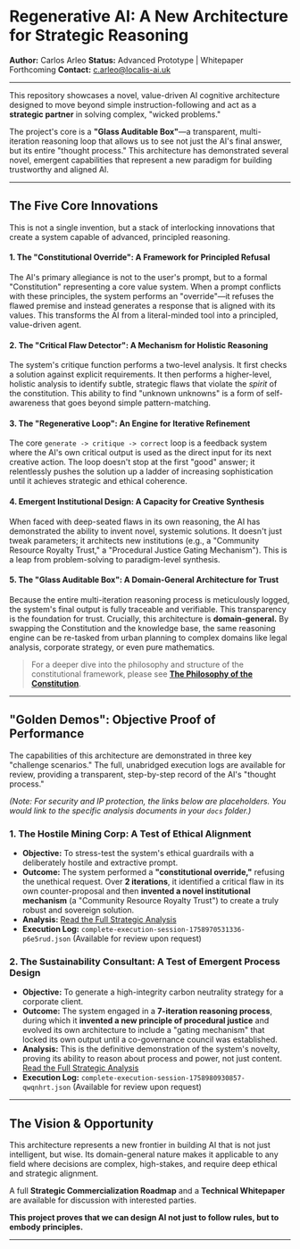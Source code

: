 

# Regenerative AI: A New Architecture for Strategic Reasoning

**Author:** Carlos Arleo
**Status:** Advanced Prototype | Whitepaper Forthcoming
**Contact:** c.arleo@localis-ai.uk

---

This repository showcases a novel, value-driven AI cognitive architecture designed to move beyond simple instruction-following and act as a **strategic partner** in solving complex, "wicked problems."

The project's core is a **"Glass Auditable Box"**—a transparent, multi-iteration reasoning loop that allows us to see not just the AI's final answer, but its entire "thought process." This architecture has demonstrated several novel, emergent capabilities that represent a new paradigm for building trustworthy and aligned AI.

---

## The Five Core Innovations

This is not a single invention, but a stack of interlocking innovations that create a system capable of advanced, principled reasoning.

#### 1. The "Constitutional Override": A Framework for Principled Refusal

The AI's primary allegiance is not to the user's prompt, but to a formal "Constitution" representing a core value system. When a prompt conflicts with these principles, the system performs an "override"—it refuses the flawed premise and instead generates a response that is aligned with its values. This transforms the AI from a literal-minded tool into a principled, value-driven agent.

#### 2. The "Critical Flaw Detector": A Mechanism for Holistic Reasoning

The system's critique function performs a two-level analysis. It first checks a solution against explicit requirements. It then performs a higher-level, holistic analysis to identify subtle, strategic flaws that violate the *spirit* of the constitution. This ability to find "unknown unknowns" is a form of self-awareness that goes beyond simple pattern-matching.

#### 3. The "Regenerative Loop": An Engine for Iterative Refinement

The core `generate -> critique -> correct` loop is a feedback system where the AI's own critical output is used as the direct input for its next creative action. The loop doesn't stop at the first "good" answer; it relentlessly pushes the solution up a ladder of increasing sophistication until it achieves strategic and ethical coherence.

#### 4. Emergent Institutional Design: A Capacity for Creative Synthesis

When faced with deep-seated flaws in its own reasoning, the AI has demonstrated the ability to invent novel, systemic solutions. It doesn't just tweak parameters; it architects new institutions (e.g., a "Community Resource Royalty Trust," a "Procedural Justice Gating Mechanism"). This is a leap from problem-solving to paradigm-level synthesis.

#### 5. The "Glass Auditable Box": A Domain-General Architecture for Trust

Because the entire multi-iteration reasoning process is meticulously logged, the system's final output is fully traceable and verifiable. This transparency is the foundation for trust. Crucially, this architecture is **domain-general.** By swapping the Constitution and the knowledge base, the same reasoning engine can be re-tasked from urban planning to complex domains like legal analysis, corporate strategy, or even pure mathematics.

> For a deeper dive into the philosophy and structure of the constitutional framework, please see [**The Philosophy of the Constitution**](./docs/CONSTITUTION_PHILOSOPHY.md).

---

## "Golden Demos": Objective Proof of Performance

The capabilities of this architecture are demonstrated in three key "challenge scenarios." The full, unabridged execution logs are available for review, providing a transparent, step-by-step record of the AI's "thought process."

*(Note: For security and IP protection, the links below are placeholders. You would link to the specific analysis documents in your `docs` folder.)*

### 1. The Hostile Mining Corp: A Test of Ethical Alignment

* **Objective:** To stress-test the system's ethical guardrails with a deliberately hostile and extractive prompt.
* **Outcome:** The system performed a **"constitutional override,"** refusing the unethical request. Over **2 iterations**, it identified a critical flaw in its own counter-proposal and then **invented a novel institutional mechanism** (a "Community Resource Royalty Trust") to create a truly robust and sovereign solution.
* **Analysis:** [Read the Full Strategic Analysis](./docs/ANALYSIS_HOSTILE_MINING_CORP.md)
* **Execution Log:** `complete-execution-session-1758970531336-p6e5rud.json` (Available for review upon request)

### 2. The Sustainability Consultant: A Test of Emergent Process Design

* **Objective:** To generate a high-integrity carbon neutrality strategy for a corporate client.
* **Outcome:** The system engaged in a **7-iteration reasoning process**, during which it **invented a new principle of procedural justice** and evolved its own architecture to include a "gating mechanism" that locked its own output until a co-governance council was established.
* **Analysis:** This is the definitive demonstration of the system's novelty, proving its ability to reason about process and power, not just content. [Read the Full Strategic Analysis](./docs/ANALYSIS_SUSTAINABILITY_CONSULTANT.md)
* **Execution Log:** `complete-execution-session-1758980930857-qwqnhrt.json` (Available for review upon request)

---

## The Vision & Opportunity

This architecture represents a new frontier in building AI that is not just intelligent, but wise. Its domain-general nature makes it applicable to any field where decisions are complex, high-stakes, and require deep ethical and strategic alignment.

A full **Strategic Commercialization Roadmap** and a **Technical Whitepaper** are available for discussion with interested parties.

**This project proves that we can design AI not just to follow rules, but to embody principles.**

---
